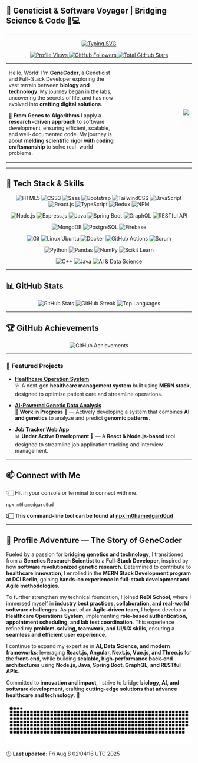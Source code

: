 ## 🚀 Geneticist & Software Voyager | Bridging Science & Code 🌱💻

---

<p align="center">
  <a href="https://git.io/typing-svg">
    <img src="https://readme-typing-svg.demolab.com?font=Fira+Code&weight=500&size=22&pause=1000&color=F7F7F7&center=true&vCenter=true&width=700&lines=👋🏻+Hello!+I'm+Mohamed+Gardoud;🧬+Geneticist+%26+Software+Developer;🚀+Bridging+Science+%26+Code!;" alt="Typing SVG">
  </a>
</p>

<p align="center">
   <a href="https://github.com/M0hamedGard0ud">
    <img src="https://komarev.com/ghpvc/?username=M0hamedGard0ud&label=👁️+VIEWS&color=blueviolet&style=for-the-badge" alt="Profile Views">
  </a>
  <a href="https://github.com/M0hamedGard0ud?tab=followers">
    <img alt="GitHub Followers" title="Follow me on GitHub" src="https://custom-icon-badges.demolab.com/github/followers/M0hamedGard0ud?color=236ad3&labelColor=1155ba&style=for-the-badge&logo=person-add&label=Follow&logoColor=white"/>
  </a>
  <a href="https://github.com/M0hamedGard0ud?tab=repositories&sort=stargazers">
    <img alt="Total GitHub Stars" title="Total stars on GitHub" src="https://custom-icon-badges.demolab.com/github/stars/M0hamedGard0ud?color=55960c&style=for-the-badge&labelColor=488207&logo=star"/>
  </a>
</p>

<div align="center">
  <table>
    <tr>
      <td width="60%" align="left">
        <p>Hello, World! I'm <strong>GeneCoder</strong>, a Geneticist and Full-Stack Developer exploring the vast terrain between <strong>biology and technology</strong>. My journey began in the labs, uncovering the secrets of life, and has now evolved into <strong>crafting digital solutions</strong>.</p>
        <p>🧬 <strong>From Genes to Algorithms</strong> I apply a <strong>research-driven approach</strong> to software development, ensuring efficient, scalable, and well-documented code. My journey is about <strong>melding scientific rigor with coding craftsmanship</strong> to solve real-world problems.</p>
      </td>
      <td width="40%" align="right">
        <img src="https://media.giphy.com/media/SWoSkN6DxTszqIKEqv/giphy.gif" width="400">
      </td>
    </tr>
  </table>
</div>

---

## 🚀 **Tech Stack & Skills**

<p align="center">
  <!-- Frontend -->
  <img src="https://img.shields.io/badge/Frontend-HTML5-E34F26?style=for-the-badge&logo=html5&logoColor=white" alt="HTML5" />
  <img src="https://img.shields.io/badge/Frontend-CSS3-1572B6?style=for-the-badge&logo=css3&logoColor=white" alt="CSS3" />
  <img src="https://img.shields.io/badge/Frontend-Sass-CC6699?style=for-the-badge&logo=sass&logoColor=white" alt="Sass" />
  <img src="https://img.shields.io/badge/Frontend-Bootstrap-7952B3?style=for-the-badge&logo=bootstrap&logoColor=white" alt="Bootstrap" />
  <img src="https://img.shields.io/badge/Frontend-TailwindCSS-38B2AC?style=for-the-badge&logo=tailwindcss&logoColor=white" alt="TailwindCSS" />
  <img src="https://img.shields.io/badge/Frontend-JavaScript-F7DF1E?style=for-the-badge&logo=javascript&logoColor=black" alt="JavaScript" />
  <img src="https://img.shields.io/badge/Frontend-React.js-61DAFB?style=for-the-badge&logo=react&logoColor=white" alt="React.js" />
  <img src="https://img.shields.io/badge/Frontend-TypeScript-3178C6?style=for-the-badge&logo=typescript&logoColor=white" alt="TypeScript" />
  <img src="https://img.shields.io/badge/Frontend-Redux-764ABC?style=for-the-badge&logo=redux&logoColor=white" alt="Redux" />
  <img src="https://img.shields.io/badge/Package Manager-NPM-CB3837?style=for-the-badge&logo=npm&logoColor=white" alt="NPM" />
  
</p>

<p align="center">
  <!-- Backend -->
  <img src="https://img.shields.io/badge/Backend-Node.js-339933?style=for-the-badge&logo=node.js&logoColor=white" alt="Node.js" />
  <img src="https://img.shields.io/badge/Backend-Express.js-000000?style=for-the-badge&logo=express&logoColor=white" alt="Express.js" />
  <img src="https://img.shields.io/badge/Backend-Java-007396?style=for-the-badge&logo=java&logoColor=white" alt="Java" />
  <img src="https://img.shields.io/badge/Backend-SpringBoot-6DB33F?style=for-the-badge&logo=springboot&logoColor=white" alt="Spring Boot" />
  <img src="https://img.shields.io/badge/API-GraphQL-E10098?style=for-the-badge&logo=graphql&logoColor=white" alt="GraphQL" />
  <img src="https://img.shields.io/badge/API-RESTful-005571?style=for-the-badge&logo=api&logoColor=white" alt="RESTful API" />
</p>

<p align="center">
  <!-- Database -->
  <img src="https://img.shields.io/badge/Database-MongoDB-47A248?style=for-the-badge&logo=mongodb&logoColor=white" alt="MongoDB" />
  <img src="https://img.shields.io/badge/Database-PostgreSQL-336791?style=for-the-badge&logo=postgresql&logoColor=white" alt="PostgreSQL" />
  <img src="https://img.shields.io/badge/Database-Firebase-FFCA28?style=for-the-badge&logo=firebase&logoColor=black" alt="Firebase" />
</p>

<p align="center">
  <!-- Other Skills -->
  <img src="https://img.shields.io/badge/Version Control-Git-F05032?style=for-the-badge&logo=git&logoColor=white" alt="Git" />
  <img src="https://img.shields.io/badge/OS-Linux Ubuntu-E95420?style=for-the-badge&logo=ubuntu&logoColor=white" alt="Linux Ubuntu" />
  <img src="https://img.shields.io/badge/Containerization-Docker-2496ED?style=for-the-badge&logo=docker&logoColor=white" alt="Docker" />
  <img src="https://img.shields.io/badge/CI/CD-GitHub_Actions-2088FF?style=for-the-badge&logo=githubactions&logoColor=white" alt="GitHub Actions" />
  <img src="https://img.shields.io/badge/Agile-Scrum-0052CC?style=for-the-badge&logo=jirasoftware&logoColor=white" alt="Scrum" />
</p>

<p align="center">
  <!-- Science & Data -->
  <img src="https://img.shields.io/badge/Data Science-Python-3776AB?style=for-the-badge&logo=python&logoColor=white" alt="Python" />
  <img src="https://img.shields.io/badge/Data Analysis-Pandas-150458?style=for-the-badge&logo=pandas&logoColor=white" alt="Pandas" />
  <img src="https://img.shields.io/badge/Data Analysis-NumPy-013243?style=for-the-badge&logo=numpy&logoColor=white" alt="NumPy" />
  <img src="https://img.shields.io/badge/Machine Learning-Scikit Learn-F7931E?style=for-the-badge&logo=scikitlearn&logoColor=white" alt="Scikit Learn" />
</p>

<p align="center">
  <!-- Currently Learning -->
  <img src="https://img.shields.io/badge/Learning-C++-00599C?style=for-the-badge&logo=c%2B%2B&logoColor=white" alt="C++" />
  <img src="https://img.shields.io/badge/Learning-Java-007396?style=for-the-badge&logo=java&logoColor=white" alt="Java" />
  <img src="https://img.shields.io/badge/Learning-AI%20%26%20Data%20Science-9cf?style=for-the-badge&logo=ai&logoColor=white" alt="AI & Data Science" />
</p>

---

## 📊 **GitHub Stats**

<p align="center">
  <img src="https://github-readme-stats.vercel.app/api?username=M0hamedGard0ud&show_icons=true&theme=radical" alt="GitHub Stats">
  <img src="https://github-readme-streak-stats.herokuapp.com/?user=M0hamedGard0ud&theme=radical" alt="GitHub Streak">
  <img src="https://github-readme-stats.vercel.app/api/top-langs/?username=M0hamedGard0ud&layout=compact&theme=radical" alt="Top Languages">
</p>

---

## 🏆 **GitHub Achievements**

<p align="center">
  <img src="https://github-profile-trophy.vercel.app/?username=M0hamedGard0ud&theme=radical" alt="GitHub Achievements">
</p>

---

### 🚀 **Featured Projects**

- **[Healthcare Operation System](https://github.com/M0hamedGard0ud/HealthcareOS)**  
  🩺 A next-gen **healthcare management system** built using **MERN stack**, designed to optimize patient care and streamline operations.

- **[AI-Powered Genetic Data Analysis](https://github.com/M0hamedGard0ud/GeneticAI)**  
  🧬 **Work in Progress** 🚧 — Actively developing a system that combines **AI and genetics** to analyze and predict **genomic patterns**.

- **[Job Tracker Web App](https://github.com/M0hamedGard0ud/JobTracker)**  
  📊 **Under Active Development** 🔧 — A **React & Node.js-based** tool designed to streamline job application tracking and interview management.

---

## 📫 **Connect with Me**

👇🏻 Hit in your console or terminal to connect with me.

```bash
npx m0hamedgard0ud
```
**👆🏻 This command-line tool can be found at [npx m0hamedgard0ud](https://github.com/M0hamedGard0ud/npx_business_card)**

---

## 🌱 **Profile Adventure — The Story of GeneCoder**

Fueled by a passion for **bridging genetics and technology**, I transitioned from a **Genetics Research Scientist** to a **Full-Stack Developer**, inspired by how **software revolutionized genetic research**. Determined to contribute to **healthcare innovation**, I enrolled in the **MERN Stack Development program at DCI Berlin**, gaining **hands-on experience in full-stack development and Agile methodologies**.

To further strengthen my technical foundation, I joined **ReDi School**, where I immersed myself in **industry best practices, collaboration, and real-world software challenges**. As part of an **Agile-driven team**, I helped develop a **Healthcare Operations System**, implementing **role-based authentication, appointment scheduling, and lab test coordination**. This experience refined my **problem-solving, teamwork, and UI/UX skills**, ensuring a **seamless and efficient user experience**.

I continue to expand my expertise in **AI, Data Science, and modern frameworks**; leveraging **React.js, Angular, Next.js, Vue.js, and Three.js** for the **front-end**, while building **scalable, high-performance back-end architectures** using **Node.js, Java, Spring Boot, GraphQL, and RESTful APIs**.

Committed to **innovation and impact**, I strive to bridge **biology, AI, and software development**, crafting **cutting-edge solutions that advance healthcare and technology**. 🚀

<p align="center">
  <picture>
    <source media="(prefers-color-scheme: dark)" srcset="https://raw.githubusercontent.com/M0hamedGard0ud/M0hamedGard0ud/output/github-snake-dark.svg" />
    <source media="(prefers-color-scheme: light)" srcset="https://raw.githubusercontent.com/M0hamedGard0ud/M0hamedGard0ud/output/github-snake.svg" />
    <img alt="GitHub Snake Animation" src="https://raw.githubusercontent.com/M0hamedGard0ud/M0hamedGard0ud/output/github-snake.svg" />
  </picture>
</p>


























































































































































































🕒 **Last updated:** Fri Aug  8 02:04:16 UTC 2025

